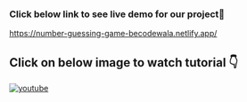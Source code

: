 ### Click below link to see live demo for our project🔗
https://number-guessing-game-becodewala.netlify.app/


## **Click on below image to watch tutorial** 👇


[![youtube](https://img.youtube.com/vi/8AwcI1V0pMY/0.jpg)](https://www.youtube.com/watch?v=8AwcI1V0pMY)
